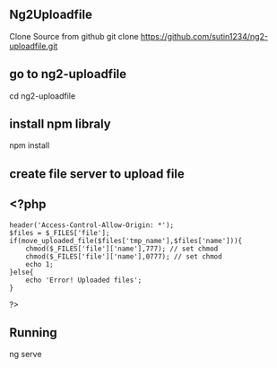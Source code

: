 ## Ng2Uploadfile
Clone Source from github
git clone https://github.com/sutin1234/ng2-uploadfile.git

## go to ng2-uploadfile
cd ng2-uploadfile

## install npm libraly
npm install

## create file server to upload file
## <?php
	header('Access-Control-Allow-Origin: *');
	$files = $_FILES['file'];
	if(move_uploaded_file($files['tmp_name'],$files['name'])){
		chmod($_FILES['file']['name'],777); // set chmod
		chmod($_FILES['file']['name'],0777); // set chmod
		echo 1;
	}else{
		echo 'Error! Uploaded files';
	}
?>

## Running 
ng serve
